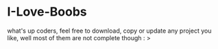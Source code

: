 # I-Love-Boobs
what's up coders, feel free to download, copy or update any project you like, well most of them are not complete though : >
